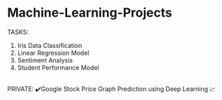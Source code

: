 # Machine-Learning-Projects
TASKS:
1. Iris Data Classification
2. Linear Regression Model
3. Sentiment Analysis
4. Student Performance Model
<br>
PRIVATE:
✔️Google Stock Price Graph Prediction using Deep Learning 📈
